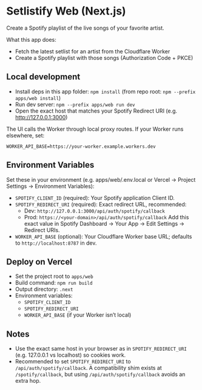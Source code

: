Setlistify Web (Next.js)
========================

Create a Spotify playlist of the live songs of your favorite artist.

What this app does:
- Fetch the latest setlist for an artist from the Cloudflare Worker
- Create a Spotify playlist with those songs (Authorization Code + PKCE)

Local development
-----------------

- Install deps in this app folder: `npm install` (from repo root: `npm --prefix apps/web install`)
- Run dev server: `npm --prefix apps/web run dev`
- Open the exact host that matches your Spotify Redirect URI (e.g. http://127.0.0.1:3000)

The UI calls the Worker through local proxy routes. If your Worker runs elsewhere, set:

```
WORKER_API_BASE=https://your-worker.example.workers.dev
```

Environment Variables
---------------------

Set these in your environment (e.g. apps/web/.env.local or Vercel → Project Settings → Environment Variables):

- `SPOTIFY_CLIENT_ID` (required): Your Spotify application Client ID.
- `SPOTIFY_REDIRECT_URI` (required): Exact redirect URL, recommended:
  - Dev: `http://127.0.0.1:3000/api/auth/spotify/callback`
  - Prod: `https://<your-domain>/api/auth/spotify/callback`
  Add this exact value in Spotify Dashboard → Your App → Edit Settings → Redirect URIs.
- `WORKER_API_BASE` (optional): Your Cloudflare Worker base URL; defaults to `http://localhost:8787` in dev.

Deploy on Vercel
----------------

- Set the project root to `apps/web`
- Build command: `npm run build`
- Output directory: `.next`
- Environment variables:
  - `SPOTIFY_CLIENT_ID`
  - `SPOTIFY_REDIRECT_URI`
  - `WORKER_API_BASE` (if your Worker isn’t local)

Notes
-----
- Use the exact same host in your browser as in `SPOTIFY_REDIRECT_URI` (e.g. 127.0.0.1 vs localhost) so cookies work.
- Recommended to set `SPOTIFY_REDIRECT_URI` to `/api/auth/spotify/callback`. A compatibility shim exists at `/spotify/callback`, but using `/api/auth/spotify/callback` avoids an extra hop.

